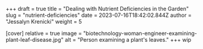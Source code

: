 +++
draft = true
title = "Dealing with Nutrient Deficiencies in the Garden"
slug = "nutrient-deficiencies"
date = 2023-07-16T18:42:02.844Z
author = "Jessalyn Krenicki"
weight = 5

[cover]
relative = true
image = "biotechnology-woman-engineer-examining-plant-leaf-disease.jpg"
alt = "Person examining a plant's leaves."
+++
wip